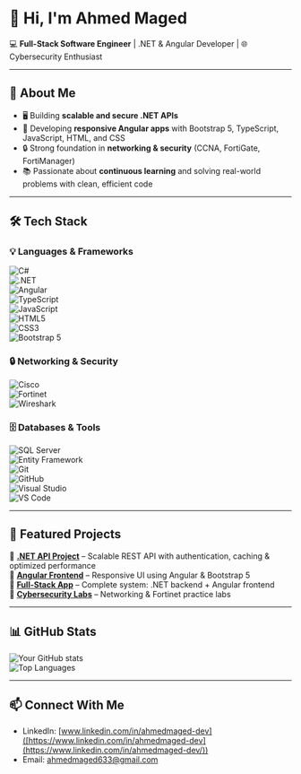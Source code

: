 # 👋 Hi, I'm Ahmed Maged

💻 **Full-Stack Software Engineer** | .NET & Angular Developer | 🌐 Cybersecurity Enthusiast  

---

## 🚀 About Me
- 🖥️ Building **scalable and secure .NET APIs**  
- 🎨 Developing **responsive Angular apps** with Bootstrap 5, TypeScript, JavaScript, HTML, and CSS  
- 🔒 Strong foundation in **networking & security** (CCNA, FortiGate, FortiManager)  
- 📚 Passionate about **continuous learning** and solving real-world problems with clean, efficient code  

---

## 🛠️ Tech Stack

### 💡 Languages & Frameworks  
![C#](https://img.shields.io/badge/C%23-239120?style=for-the-badge&logo=c-sharp&logoColor=white)  
![.NET](https://img.shields.io/badge/.NET-512BD4?style=for-the-badge&logo=dotnet&logoColor=white)  
![Angular](https://img.shields.io/badge/Angular-DD0031?style=for-the-badge&logo=angular&logoColor=white)  
![TypeScript](https://img.shields.io/badge/TypeScript-3178C6?style=for-the-badge&logo=typescript&logoColor=white)  
![JavaScript](https://img.shields.io/badge/JavaScript-F7DF1E?style=for-the-badge&logo=javascript&logoColor=black)  
![HTML5](https://img.shields.io/badge/HTML5-E34F26?style=for-the-badge&logo=html5&logoColor=white)  
![CSS3](https://img.shields.io/badge/CSS3-1572B6?style=for-the-badge&logo=css3&logoColor=white)  
![Bootstrap 5](https://img.shields.io/badge/Bootstrap-7952B3?style=for-the-badge&logo=bootstrap&logoColor=white)  

### 🔒 Networking & Security  
![Cisco](https://img.shields.io/badge/Cisco-1BA0D7?style=for-the-badge&logo=cisco&logoColor=white)  
![Fortinet](https://img.shields.io/badge/Fortinet-EE3124?style=for-the-badge&logo=fortinet&logoColor=white)  
![Wireshark](https://img.shields.io/badge/Wireshark-1679A7?style=for-the-badge&logo=wireshark&logoColor=white)  

### 🗄️ Databases & Tools  
![SQL Server](https://img.shields.io/badge/SQL%20Server-CC2927?style=for-the-badge&logo=microsoftsqlserver&logoColor=white)  
![Entity Framework](https://img.shields.io/badge/Entity%20Framework-512BD4?style=for-the-badge&logo=.net&logoColor=white)  
![Git](https://img.shields.io/badge/Git-F05032?style=for-the-badge&logo=git&logoColor=white)  
![GitHub](https://img.shields.io/badge/GitHub-181717?style=for-the-badge&logo=github&logoColor=white)  
![Visual Studio](https://img.shields.io/badge/Visual%20Studio-5C2D91?style=for-the-badge&logo=visualstudio&logoColor=white)  
![VS Code](https://img.shields.io/badge/VS%20Code-007ACC?style=for-the-badge&logo=visualstudiocode&logoColor=white)  

---

## 📌 Featured Projects
🔹 [**.NET API Project**](#) – Scalable REST API with authentication, caching & optimized performance  
🔹 [**Angular Frontend**](#) – Responsive UI using Angular & Bootstrap 5  
🔹 [**Full-Stack App**](#) – Complete system: .NET backend + Angular frontend  
🔹 [**Cybersecurity Labs**](#) – Networking & Fortinet practice labs  

---

## 📊 GitHub Stats
![Your GitHub stats](https://github-readme-stats.vercel.app/api?username=Ahmed-Maged-Mohamed&show_icons=true&theme=radical)  
![Top Languages](https://github-readme-stats.vercel.app/api/top-langs/?username=Ahmed-Maged-Mohamed&layout=compact&theme=radical)  

---

## 📫 Connect With Me
- LinkedIn: [www.linkedin.com/in/ahmedmaged-dev]([https://www.linkedin.com/in/ahmedmaged-dev](https://www.linkedin.com/in/ahmedmaged-dev/))  
- Email: [ahmedmaged633@gmail.com](mailto:ahmedmaged633@gmail.com)  
